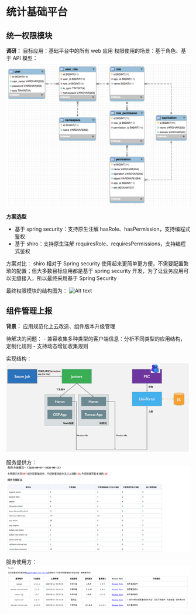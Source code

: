 # 统计基础平台
## 统一权限模块
**调研：**
目标应用：基础平台中的所有 web 应用
权限使用的场景：基于角色、基于 API
模型：
![Alt text](./image/权限模块.png)

**方案选型**
- 基于 spring security：支持原生注解 hasRole、hasPermission，支持编程式鉴权
- 基于 shiro：支持原生注解 requiresRole、requiresPermissions，支持编程式鉴权
	 
方案对比：
shiro 相对于 Spring security 使用起来更简单更方便，不需要配置繁琐的配置；但大多数目标应用都是基于 spring security 开发，为了让业务应用可以无缝接入，所以最终采用基于 Spring Security

最终权限模块的结构图为：
![Alt text](./image/待画.png)

## 组件管理上报
**背景：**
应用规范化上云改造、组件版本升级管理

待解决的问题：
		- 兼容收集多种类型的客户端信息：分析不同类型的应用结构，定制化规则
		- 支持动态增加收集规则
	
实现结构：
![Alt text](./image/组件扫描结构.png)

服务提供方：
![Alt text](./image/组件服务提供方.png)

服务使用方：
![Alt text](./image/服务使用方.png)